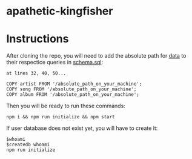 # apathetic-kingfisher



# Instructions
After cloning the repo, you will need to add the absolute path for [data](https://github.com/kousagi1012/apathetic-kingfisher/tree/master/database/data) to their respectice queries in [schema.sql](https://github.com/kousagi1012/apathetic-kingfisher/blob/master/database/schema.sql):

```
at lines 32, 40, 50...

COPY artist FROM '/absolute_path_on_your_machine';
COPY song FROM '/absolute_path_on_your_machine';
COPY album FROM '/absolute_path_on_your_machine';
```
Then you will be ready to run these commands:
```
npm i && npm run initialize && npm start
```
If user database does not exist yet, you will have to create it:
```
$whoami
$createdb whoami
npm run initialize
```
